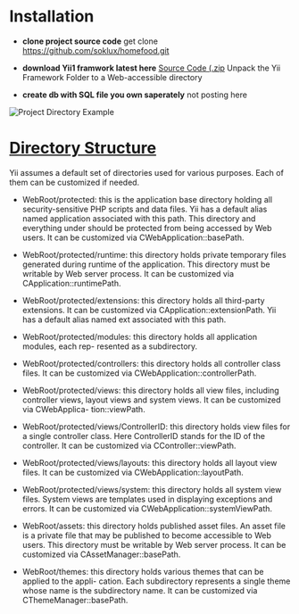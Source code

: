 # Installation

* **clone project source code**
get clone https://github.com/soklux/homefood.git

* **download Yii1 framwork latest here**
[Source Code (.zip](https://www.yiiframework.com/download#yii1) 
Unpack the Yii Framework Folder to a Web-accessible directory


* **create db with SQL file you own saperately**
not posting here

![Project Directory Example](https://1drv.ms/u/s!Ap1hB4SwP_ofidUyVMovEKnO0tgAPg?e=sLqtFM)


# [Directory Structure](getting-started/directory-structure.md)

Yii assumes a default set of directories used for various purposes. Each of them can be customized if needed.

 * WebRoot/protected: this is the application base directory holding all security-sensitive PHP scripts and data files. Yii has a default alias named application associated with this path. This directory and everything under should be protected from being accessed by Web users. It can be customized via CWebApplication::basePath.

 * WebRoot/protected/runtime: this directory holds private temporary files generated during runtime of the application. This directory must be writable by Web server process. It can be customized via CApplication::runtimePath.

 * WebRoot/protected/extensions: this directory holds all third-party extensions. It can be customized via CApplication::extensionPath. Yii has a default alias named ext associated with this path.

 * WebRoot/protected/modules: this directory holds all application modules, each rep- resented as a subdirectory.

 * WebRoot/protected/controllers: this directory holds all controller class files. It can be customized via CWebApplication::controllerPath.

 * WebRoot/protected/views: this directory holds all view files, including controller views, layout views and system views. It can be customized via CWebApplica- tion::viewPath.

 * WebRoot/protected/views/ControllerID: this directory holds view files for a single controller class. Here ControllerID stands for the ID of the controller. It can be customized via CController::viewPath.
 
 *  WebRoot/protected/views/layouts: this directory holds all layout view files. It can be customized via CWebApplication::layoutPath.

 * WebRoot/protected/views/system: this directory holds all system view files. System views are templates used in displaying exceptions and errors. It can be customized via CWebApplication::systemViewPath.

 * WebRoot/assets: this directory holds published asset files. An asset file is a private file that may be published to become accessible to Web users. This directory must be writable by Web server process. It can be customized via CAssetManager::basePath.

 * WebRoot/themes: this directory holds various themes that can be applied to the appli- cation. Each subdirectory represents a single theme whose name is the subdirectory name. It can be customized via CThemeManager::basePath.
